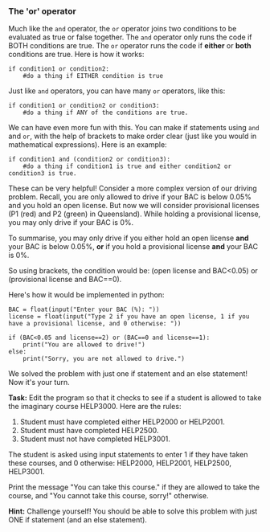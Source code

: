 ### The 'or' operator

Much like the `and` operator, the `or` operator joins two conditions to be evaluated as true or false together. The `and` operator only runs the code if BOTH conditions are true. The `or` operator runs the code if **either** or **both** conditions are true. Here is how it works:

````
if condition1 or condition2:
    #do a thing if EITHER condition is true
````

Just like `and` operators, you can have many `or` operators, like this:

````
if condition1 or condition2 or condition3:
    #do a thing if ANY of the conditions are true.
````
 
We can have even more fun with this. You can make if statements using `and` and `or`, with the help of brackets to make order clear (just like you would in mathematical expressions). Here is an example:

````
if condition1 and (condition2 or condition3):
    #do a thing if condition1 is true and either condition2 or condition3 is true.
````    
These can be very helpful! Consider a more complex version of our driving problem. Recall, you are only allowed to drive if your BAC is below 0.05% and you hold an open license. But now we will consider provisional licenses (P1 (red) and P2 (green) in Queensland). While holding a provisional license, you may only drive if your BAC is 0%. 

To summarise, you may only drive if you either hold an open license **and** your BAC is below 0.05%, **or** if you hold a provisional license **and** your BAC is 0%. 

So using brackets, the condition would be: (open license and BAC<0.05) or (provisional license and BAC==0). 

Here's how it would be implemented in python:
 
````
BAC = float(input("Enter your BAC (%): "))
license = float(input("Type 2 if you have an open license, 1 if you have a provisional license, and 0 otherwise: "))

if (BAC<0.05 and license==2) or (BAC==0 and license==1):
    print("You are allowed to drive!")
else:
    print("Sorry, you are not allowed to drive.")
````

We solved the problem with just one if statement and an else statement! Now it's your turn.

**Task:** Edit the program so that it checks to see if a student is allowed to take the imaginary course HELP3000. Here are the rules:


1. Student must have completed either HELP2000 or HELP2001.
2. Student must have completed HELP2500.
3. Student must not have completed HELP3001.


The student is asked using input statements to enter 1 if they have taken these courses, and 0 otherwise: HELP2000, HELP2001, HELP2500, HELP3001.

Print the message "You can take this course." if they are allowed to take the course, and "You cannot take this course, sorry!" otherwise.

**Hint:** Challenge yourself! You should be able to solve this problem with just ONE if statement (and an else statement).
